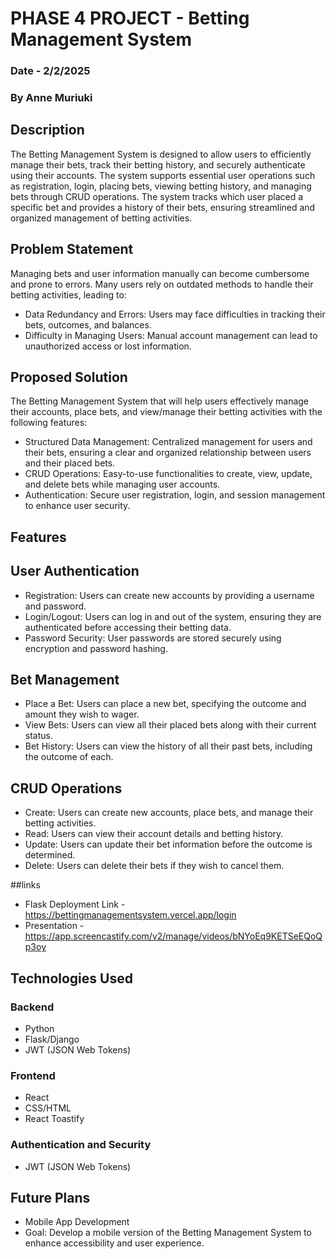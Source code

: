 #  PHASE 4 PROJECT - Betting Management System
### Date - 2/2/2025
### By Anne Muriuki
## Description
The Betting Management System is designed to allow users to efficiently manage their bets, track their betting history, and securely authenticate using their accounts. The system supports essential user operations such as registration, login, placing bets, viewing betting history, and managing bets through CRUD operations. The system tracks which user placed a specific bet and provides a history of their bets, ensuring streamlined and organized management of betting activities.

## Problem Statement
Managing bets and user information manually can become cumbersome and prone to errors. Many users rely on outdated methods to handle their betting activities, leading to:

* Data Redundancy and Errors: Users may face difficulties in tracking their bets, outcomes, and balances.
* Difficulty in Managing Users: Manual account management can lead to unauthorized access or lost information.

## Proposed Solution
The Betting Management System that will help users effectively manage their accounts, place bets, and view/manage their betting activities with the following features:

* Structured Data Management: Centralized management for users and their bets, ensuring a clear and organized relationship between users and their placed bets.
* CRUD Operations: Easy-to-use functionalities to create, view, update, and delete bets while managing user accounts.
* Authentication: Secure user registration, login, and session management to enhance user security.

## Features
## User Authentication
* Registration: Users can create new accounts by providing a username and password.
* Login/Logout: Users can log in and out of the system, ensuring they are authenticated before accessing their betting data.
* Password Security: User passwords are stored securely using encryption and password hashing.

## Bet Management
* Place a Bet: Users can place a new bet, specifying the outcome and amount they wish to wager.
* View Bets: Users can view all their placed bets along with their current status.
* Bet History: Users can view the history of all their past bets, including the outcome of each.

## CRUD Operations
* Create: Users can create new accounts, place bets, and manage their betting activities.
* Read: Users can view their account details and betting history.
* Update: Users can update their bet information before the outcome is determined.
* Delete: Users can delete their bets if they wish to cancel them.

##links
* Flask Deployment Link - https://bettingmanagementsystem.vercel.app/login
* Presentation - https://app.screencastify.com/v2/manage/videos/bNYoEq9KETSeEQoQp3oy

## Technologies Used
### Backend
* Python
* Flask/Django
* JWT (JSON Web Tokens)
### Frontend
* React
* CSS/HTML
* React Toastify
### Authentication and Security
* JWT (JSON Web Tokens)

## Future Plans
* Mobile App Development
* Goal: Develop a mobile version of the Betting Management System to enhance accessibility and user experience.



